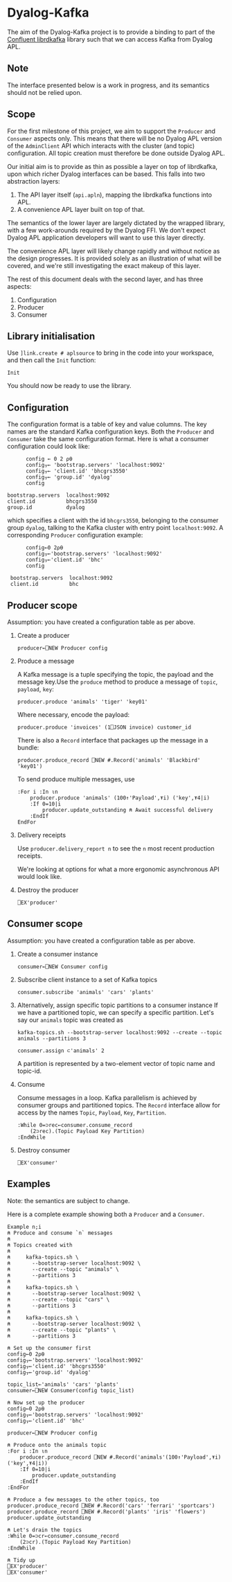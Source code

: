 # Dyalog-Kafka 

The aim of the Dyalog-Kafka project is to provide a binding to part of the [Confluent librdkafka](https://github.com/confluentinc/librdkafka) library such that we can access Kafka from Dyalog APL. 

## Note

The interface presented below is a work in progress, and its semantics should not be relied upon. 

## Scope

For the first milestone of this project, we aim to support the `Producer` and `Consumer` aspects only. This means that there will be no Dyalog APL version of the `AdminClient` API which interacts with the cluster (and topic) configuration. All topic creation must therefore be done outside Dyalog APL. 

Our initial aim is to provide as thin as possible a layer on top of librdkafka, upon which richer Dyalog interfaces can be based. This falls into two abstraction layers: 
1. The API layer itself (`api.apln`), mapping the librdkafka functions into APL.
2. A convenience APL layer built on top of that.

The semantics of the lower layer are largely dictated by the wrapped library, with a few work-arounds required by the Dyalog FFI. We don't expect Dyalog APL application developers will want to use this layer directly.

The convenience APL layer will likely change rapidly and without notice as the design progresses. It is provided solely as an illustration of what will be covered, and we're still investigating the exact makeup of this layer. 

The rest of this document deals with the second layer, and has three aspects:
1. Configuration
2. Producer
3. Consumer

## Library initialisation

Use `]link.create # aplsource` to bring in the code into your workspace, and then call the `Init` function:
```
Init
```

You should now be ready to use the library.

## Configuration

The configuration format is a table of key and value columns. The key names are the standard Kafka configuration keys. Both the `Producer` and `Consumer` take the same configuration format. Here is what a consumer configuration could look like:

```apl
      config ← 0 2 ⍴⍬
      config⍪← 'bootstrap.servers' 'localhost:9092'
      config⍪← 'client.id' 'bhcgrs3550'
      config⍪← 'group.id' 'dyalog'
      config

bootstrap.servers  localhost:9092 
client.id          bhcgrs3550     
group.id           dyalog 
```
which specifies a client with the id `bhcgrs3550`, belonging to the consumer group `dyalog`, talking to the Kafka cluster with entry point `localhost:9092`. A corresponding `Producer` configuration example:

```apl
      config←0 2⍴⍬
      config⍪←'bootstrap.servers' 'localhost:9092'
      config⍪←'client.id' 'bhc'
      config

 bootstrap.servers  localhost:9092 
 client.id          bhc 
```

## Producer scope
Assumption: you have created a configuration table as per above.

1. Create a producer
    ```
    producer←⎕NEW Producer config
    ```

2. Produce a message
    
    A Kafka message is a tuple specifying the topic, the payload and the message key.Use the `produce` method to produce a message of `topic`, `payload`, `key`:
    ```
    producer.produce 'animals' 'tiger' 'key01'
    ```
    Where necessary, encode the payload:
    ```
    producer.produce 'invoices' (1⎕JSON invoice) customer_id
    ```
    There is also a `Record` interface that packages up the message in a bundle:
    ```
    producer.produce_record ⎕NEW #.Record('animals' 'Blackbird' 'key01')
    ```
    To send produce multiple messages, use
    ```apl
    :For i :In ⍳n
        producer.produce 'animals' (100↑'Payload',⍕i) ('key',⍕4|i)
        :If 0=10|i
            producer.update_outstanding ⍝ Await successful delivery
        :EndIf
    EndFor
    ```

3. Delivery receipts
    
    Use `producer.delivery_report n` to see the `n` most recent production receipts.

    We're looking at options for what a more ergonomic  asynchronous API would look like.

4. Destroy the producer
    ```
    ⎕EX'producer'
    ```

## Consumer scope

Assumption: you have created a configuration table as per above.

1. Create a consumer instance
    ```apl
    consumer←⎕NEW Consumer config
    ```
2. Subscribe client instance to a set of Kafka topics
    ```apl
    consumer.subscribe 'animals' 'cars' 'plants'
    ```
3. Alternatively, assign specific topic partitions to a consumer instance
    If we have a partitioned topic, we can specify a specific partition. Let's say our `animals` topic was created as
    ```other
    kafka-topics.sh --bootstrap-server localhost:9092 --create --topic animals --partitions 3
    ```
    ```apl
    consumer.assign ⊂'animals' 2
    ```
    A partition is represented by a two-element vector of topic name and topic-id.

4. Consume

    Consume messages in a loop. Kafka parallelism is achieved by consumer groups and partitioned topics. The `Record` interface allow for access by the names `Topic`, `Payload`, `Key`, `Partition`.
    ```apl
    :While 0=⊃rec←consumer.consume_record
        (2⊃rec).(Topic Payload Key Partition)
    :EndWhile
    ```
5. Destroy consumer
    ```apl
    ⎕EX'consumer'
    ```

## Examples

Note: the semantics are subject to change.

Here is a complete example showing both a `Producer` and a `Consumer`.

```apl
Example n;i  
⍝ Produce and consume `n` messages
⍝
⍝ Topics created with
⍝
⍝     kafka-topics.sh \
⍝       --bootstrap-server localhost:9092 \
⍝       --create --topic "animals" \
⍝       --partitions 3
⍝  
⍝     kafka-topics.sh \
⍝       --bootstrap-server localhost:9092 \
⍝       --create --topic "cars" \
⍝       --partitions 3
⍝
⍝     kafka-topics.sh \
⍝       --bootstrap-server localhost:9092 \
⍝       --create --topic "plants" \
⍝       --partitions 3

⍝ Set up the consumer first
config←0 2⍴⍬
config⍪←'bootstrap.servers' 'localhost:9092'
config⍪←'client.id' 'bhcgrs3550'
config⍪←'group.id' 'dyalog'

topic_list←'animals' 'cars' 'plants'
consumer←⎕NEW Consumer(config topic_list)

⍝ Now set up the producer
config←0 2⍴⍬
config⍪←'bootstrap.servers' 'localhost:9092'
config⍪←'client.id' 'bhc'

producer←⎕NEW Producer config

⍝ Produce onto the animals topic
:For i :In ⍳n
    producer.produce_record ⎕NEW #.Record('animals'(100↑'Payload',⍕i)('key',⍕4|i))
    :If 0=10|i
        producer.update_outstanding
    :EndIf
:EndFor

⍝ Produce a few messages to the other topics, too
producer.produce_record ⎕NEW #.Record('cars' 'ferrari' 'sportcars')
producer.produce_record ⎕NEW #.Record('plants' 'iris' 'flowers')
producer.update_outstanding

⍝ Let's drain the topics
:While 0=⊃cr←consumer.consume_record
    (2⊃cr).(Topic Payload Key Partition)
:EndWhile

⍝ Tidy up
⎕EX'producer'
⎕EX'consumer'
 ```

